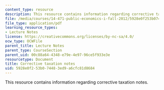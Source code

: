 ```yaml
---
content_type: resource
description: This resource contains information regarding corrective taxation notes.
file: /media/courses/14-471-public-economics-i-fall-2012/5928e0f253b074483ed9a6cfc81d8684_MIT14_471F12_corrective_tax.pdf
file_type: application/pdf
learning_resource_types:
- Lecture Notes
license: https://creativecommons.org/licenses/by-nc-sa/4.0/
ocw_type: OCWFile
parent_title: Lecture Notes
parent_type: CourseSection
parent_uid: 00c88a64-4348-e79e-4e97-96ce5f933e3e
resourcetype: Document
title: Corrective taxation notes
uid: 5928e0f2-53b0-7448-3ed9-a6cfc81d8684
---
```

This resource contains information regarding corrective taxation notes.